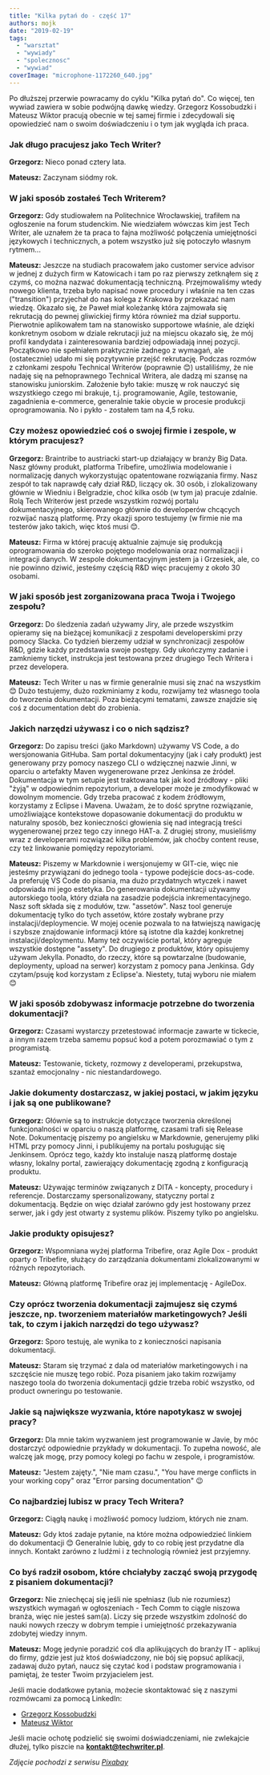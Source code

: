 ```yaml
---
title: "Kilka pytań do - część 17"
authors: mojk
date: "2019-02-19"
tags:
  - "warsztat"
  - "wywiady"
  - "spolecznosc"
  - "wywiad"
coverImage: "microphone-1172260_640.jpg"
---
```


Po dłuższej przerwie powracamy do cyklu "Kilka pytań do". Co więcej, ten wywiad
zawiera w sobie podwójną dawkę wiedzy. Grzegorz Kossobudzki i Mateusz Wiktor
pracują obecnie w tej samej firmie i zdecydowali się opowiedzieć nam o swoim
doświadczeniu i o tym jak wygląda ich praca.

### Jak długo pracujesz jako Tech Writer?

**Grzegorz:** Nieco ponad cztery lata.

**Mateusz:** Zaczynam siódmy rok.

### W jaki sposób zostałeś Tech Writerem?

**Grzegorz:** Gdy studiowałem na Politechnice Wrocławskiej, trafiłem na
ogłoszenie na forum studenckim. Nie wiedziałem wówczas kim jest Tech Writer, ale
uznałem że ta praca to fajna możliwość połączenia umiejętności językowych i
technicznych, a potem wszystko już się potoczyło własnym rytmem...

**Mateusz:** Jeszcze na studiach pracowałem jako customer service advisor w
jednej z dużych firm w Katowicach i tam po raz pierwszy zetknąłem się z czymś,
co można nazwać dokumentacją techniczną. Przejmowaliśmy wtedy nowego klienta,
trzeba było napisać nowe procedury i właśnie na ten czas ("transition")
przyjechał do nas kolega z Krakowa by przekazać nam wiedzę. Okazało się, że
Paweł miał koleżankę która zajmowała się rekrutacją do pewnej gliwickiej firmy
która również ma dział supportu. Pierwotnie aplikowałem tam na stanowisko
supportowe właśnie, ale dzięki konkretnym osobom w dziale rekrutacji już na
miejscu okazało się, że mój profil kandydata i zainteresowania bardziej
odpowiadają innej pozycji. Początkowo nie spełniałem praktycznie żadnego z
wymagań, ale (ostatecznie) udało mi się pozytywnie przejść rekrutację. Podczas
rozmów z członkami zespołu Technical Writerów (poprawnie 😊) ustaliliśmy, że nie
nadaję się na pełnoprawnego Technical Writera, ale dadzą mi szansę na stanowisku
juniorskim. Założenie było takie: muszę w rok nauczyć się wszystkiego czego mi
brakuje, t.j. programowanie, Agile, testowanie, zagadnienia e-commerce,
generalnie takie obycie w procesie produkcji oprogramowania. No i pykło -
zostałem tam na 4,5 roku.

### Czy możesz opowiedzieć coś o swojej firmie i zespole, w którym pracujesz?

**Grzegorz:** Braintribe to austriacki start-up działający w branży Big Data.
Nasz główny produkt, platforma Tribefire, umożliwia modelowanie i normalizację
danych wykorzystując opatentowane rozwiązania firmy. Nasz zespół to tak naprawdę
cały dział R&D, liczący ok. 30 osób, i zlokalizowany głównie w Wiedniu i
Belgradzie, choć kilka osób (w tym ja) pracuje zdalnie. Rolą Tech Writerów jest
przede wszystkim rozwój portalu dokumentacyjnego, skierowanego głównie do
developerów chcących rozwijać naszą platformę. Przy okazji sporo testujemy (w
firmie nie ma testerów jako takich, więc ktoś musi 😊.

**Mateusz:** Firma w której pracuję aktualnie zajmuje się produkcją
oprogramowania do szeroko pojętego modelowania oraz normalizacji i integracji
danych. W zespole dokumentacyjnym jestem ja i Grzesiek, ale, co nie powinno
dziwić, jesteśmy częścią R&D więc pracujemy z około 30 osobami.

### W jaki sposób jest zorganizowana praca Twoja i Twojego zespołu?

**Grzegorz:** Do śledzenia zadań używamy Jiry, ale przede wszystkim opieramy się
na bieżącej komunikacji z zespołami developerskimi przy pomocy Slacka. Co
tydzień bierzemy udział w synchronizacji zespołów R&D, gdzie każdy przedstawia
swoje postępy. Gdy ukończymy zadanie i zamkniemy ticket, instrukcja jest
testowana przez drugiego Tech Writera i przez developera.

**Mateusz:** Tech Writer u nas w firmie generalnie musi się znać na wszystkim 😊
Dużo testujemy, dużo rozkminiamy z kodu, rozwijamy też własnego toola do
tworzenia dokumentacji. Poza bieżącymi tematami, zawsze znajdzie się coś z
documentation debt do zrobienia.

### Jakich narzędzi używasz i co o nich sądzisz?

**Grzegorz:** Do zapisu treści (jako Markdown) używamy VS Code, a do
wersjonowania GitHuba. Sam portal dokumentacyjny (jak i cały produkt) jest
generowany przy pomocy naszego CLI o wdzięcznej nazwie Jinni, w oparciu o
artefakty Maven wygenerowane przez Jenkinsa ze źródeł. Dokumentacja w tym
setupie jest traktowana tak jak kod źródłowy - pliki "żyją" w odpowiednim
repozytorium, a developer może je zmodyfikować w dowolnym momencie. Gdy trzeba
pracować z kodem źródłowym, korzystamy z Eclipse i Mavena. Uważam, że to dość
sprytne rozwiązanie, umożliwiające kontekstowe dopasowanie dokumentacji do
produktu w naturalny sposób, bez konieczności głowienia się nad integracją
treści wygenerowanej przez tego czy innego HAT-a. Z drugiej strony, musieliśmy
wraz z developerami rozwiązać kilka problemów, jak choćby content reuse, czy też
linkowanie pomiędzy repozytoriami.

**Mateusz:** Piszemy w Markdownie i wersjonujemy w GIT-cie, więc nie jesteśmy
przywiązani do jednego toola - typowe podejście docs-as-code. Ja preferuję VS
Code do pisania, ma dużo przydatnych wtyczek i nawet odpowiada mi jego estetyka.
Do generowania dokumentacji używamy autorskiego toola, który działa na zasadzie
podejścia inkrementacyjnego. Nasz soft składa się z modułów, tzw. "assetów".
Nasz tool generuje dokumentację tylko do tych assetów, które zostały wybrane
przy instalacji/deploymencie. W mojej ocenie pozwala to na łatwiejszą nawigację
i szybsze znajdowanie informacji które są istotne dla każdej konkretnej
instalacji/deploymentu. Mamy też oczywiście portal, który agreguje wszystkie
dostępne "assety". Do drugiego z produktów, który opisujemy używam Jekylla.
Ponadto, do rzeczy, które są powtarzalne (budowanie, deploymenty, upload na
serwer) korzystam z pomocy pana Jenkinsa. Gdy czytam/psuję kod korzystam z
Eclipse'a. Niestety, tutaj wyboru nie miałem 😊

### W jaki sposób zdobywasz informacje potrzebne do tworzenia dokumentacji?

**Grzegorz:** Czasami wystarczy przetestować informacje zawarte w tickecie, a
innym razem trzeba samemu popsuć kod a potem porozmawiać o tym z programistą.

**Mateusz:** Testowanie, tickety, rozmowy z developerami, przekupstwa, szantaż
emocjonalny - nic niestandardowego.

### Jakie dokumenty dostarczasz, w jakiej postaci, w jakim języku i jak są one publikowane?

**Grzegorz:** Głównie są to instrukcje dotyczące tworzenia określonej
funkcjonalności w oparciu o naszą platformę, czasami trafi się Release Note.
Dokumentację piszemy po angielsku w Markdownie, generujemy pliki HTML przy
pomocy Jinni, i publikujemy na portalu posługując się Jenkinsem. Oprócz tego,
każdy kto instaluje naszą platformę dostaje własny, lokalny portal, zawierający
dokumentację zgodną z konfiguracją produktu.

**Mateusz:** Używając terminów związanych z DITA - koncepty, procedury i
referencje. Dostarczamy spersonalizowany, statyczny portal z dokumentacją.
Będzie on więc działał zarówno gdy jest hostowany przez serwer, jak i gdy jest
otwarty z systemu plików. Piszemy tylko po angielsku.

### Jakie produkty opisujesz?

**Grzegorz:** Wspomniana wyżej platforma Tribefire, oraz Agile Dox - produkt
oparty o Tribefire, służący do zarządzania dokumentami zlokalizowanymi w różnych
repozytoriach.

**Mateusz:** Główną platformę Tribefire oraz jej implementację - AgileDox.

### Czy oprócz tworzenia dokumentacji zajmujesz się czymś jeszcze, np. tworzeniem materiałów marketingowych? Jeśli tak, to czym i jakich narzędzi do tego używasz?

**Grzegorz:** Sporo testuję, ale wynika to z konieczności napisania
dokumentacji.

**Mateusz:** Staram się trzymać z dala od materiałów marketingowych i na
szczęście nie muszę tego robić. Poza pisaniem jako takim rozwijamy naszego toola
do tworzenia dokumentacji gdzie trzeba robić wszystko, od product owneringu po
testowanie.

### Jakie są największe wyzwania, które napotykasz w swojej pracy?

**Grzegorz:** Dla mnie takim wyzwaniem jest programowanie w Javie, by móc
dostarczyć odpowiednie przykłady w dokumentacji. To zupełna nowość, ale walczę
jak mogę, przy pomocy kolegi po fachu w zespole, i programistów.

**Mateusz:** "Jestem zajęty.", "Nie mam czasu.", "You have merge conflicts in
your working copy" oraz "Error parsing documentation" 😉

### Co najbardziej lubisz w pracy Tech Writera?

**Grzegorz:** Ciągłą naukę i możliwość pomocy ludziom, których nie znam.

**Mateusz:** Gdy ktoś zadaje pytanie, na które można odpowiedzieć linkiem do
dokumentacji 😊 Generalnie lubię, gdy to co robię jest przydatne dla innych.
Kontakt zarówno z ludźmi i z technologią również jest przyjemny.

### Co byś radził osobom, które chciałyby zacząć swoją przygodę z pisaniem dokumentacji?

**Grzegorz:** Nie zniechęcaj się jeśli nie spełniasz (lub nie rozumiesz)
wszystkich wymagań w ogłoszeniach - Tech Comm to ciągle niszowa branża, więc nie
jesteś sam(a). Liczy się przede wszystkim zdolność do nauki nowych rzeczy w
dobrym tempie i umiejętność przekazywania zdobytej wiedzy innym.

**Mateusz:** Mogę jedynie poradzić coś dla aplikujących do branży IT - aplikuj
do firmy, gdzie jest już ktoś doświadczony, nie bój się popsuć aplikacji,
zadawaj dużo pytań, naucz się czytać kod i podstaw programowania i pamiętaj, że
tester Twoim przyjacielem jest.

Jeśli macie dodatkowe pytania, możecie skontaktować się z naszymi rozmówcami za
pomocą LinkedIn:

- [Grzegorz Kossobudzki](https://www.linkedin.com/in/grzegorz-kossobudzki-205a63b4/)
- [Mateusz Wiktor](https://www.linkedin.com/in/mwiktor/)

Jeśli macie ochotę podzielić się swoimi doświadczeniami, nie zwlekajcie dłużej,
tylko piszcie na **[kontakt@techwriter.pl](mailto:kontakt@techwriter.pl)**.

_Zdjęcie pochodzi z serwisu
[Pixabay](https://pixabay.com/pl/mikrofon-mic-wokal-media-mike-1172260/)_
